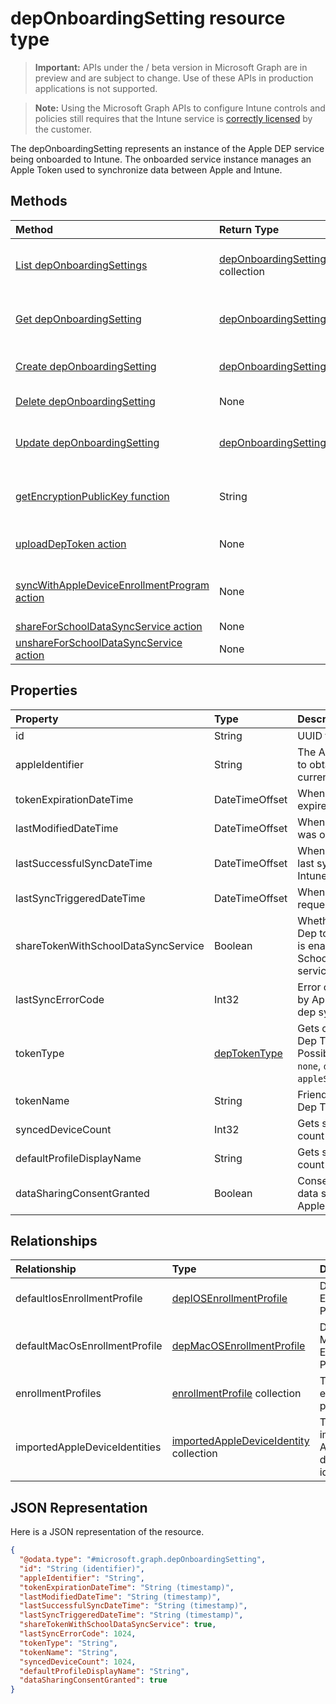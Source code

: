 ﻿# depOnboardingSetting resource type

> **Important:** APIs under the / beta version in Microsoft Graph are in preview and are subject to change. Use of these APIs in production applications is not supported.

> **Note:** Using the Microsoft Graph APIs to configure Intune controls and policies still requires that the Intune service is [correctly licensed](https://go.microsoft.com/fwlink/?linkid=839381) by the customer.

The depOnboardingSetting represents an instance of the Apple DEP service being onboarded to Intune. The onboarded service instance manages an Apple Token used to synchronize data between Apple and Intune.
## Methods
|Method|Return Type|Description|
|:---|:---|:---|
|[List depOnboardingSettings](../api/intune_enrollment_deponboardingsetting_list.md)|[depOnboardingSetting](../resources/intune_enrollment_deponboardingsetting.md) collection|List properties and relationships of the [depOnboardingSetting](../resources/intune_enrollment_deponboardingsetting.md) objects.|
|[Get depOnboardingSetting](../api/intune_enrollment_deponboardingsetting_get.md)|[depOnboardingSetting](../resources/intune_enrollment_deponboardingsetting.md)|Read properties and relationships of the [depOnboardingSetting](../resources/intune_enrollment_deponboardingsetting.md) object.|
|[Create depOnboardingSetting](../api/intune_enrollment_deponboardingsetting_create.md)|[depOnboardingSetting](../resources/intune_enrollment_deponboardingsetting.md)|Create a new [depOnboardingSetting](../resources/intune_enrollment_deponboardingsetting.md) object.|
|[Delete depOnboardingSetting](../api/intune_enrollment_deponboardingsetting_delete.md)|None|Deletes a [depOnboardingSetting](../resources/intune_enrollment_deponboardingsetting.md).|
|[Update depOnboardingSetting](../api/intune_enrollment_deponboardingsetting_update.md)|[depOnboardingSetting](../resources/intune_enrollment_deponboardingsetting.md)|Update the properties of a [depOnboardingSetting](../resources/intune_enrollment_deponboardingsetting.md) object.|
|[getEncryptionPublicKey function](../api/intune_enrollment_deponboardingsetting_getencryptionpublickey.md)|String|Get a public key to use to encrypt the Apple device enrollment program token|
|[uploadDepToken action](../api/intune_enrollment_deponboardingsetting_uploaddeptoken.md)|None|Uploads a new Device Enrollment Program token|
|[syncWithAppleDeviceEnrollmentProgram action](../api/intune_enrollment_deponboardingsetting_syncwithappledeviceenrollmentprogram.md)|None|Synchronizes between Apple Device Enrollment Program and Intune|
|[shareForSchoolDataSyncService action](../api/intune_enrollment_deponboardingsetting_shareforschooldatasyncservice.md)|None|Not yet documented|
|[unshareForSchoolDataSyncService action](../api/intune_enrollment_deponboardingsetting_unshareforschooldatasyncservice.md)|None|Not yet documented|

## Properties
|Property|Type|Description|
|:---|:---|:---|
|id|String|UUID for the object|
|appleIdentifier|String|The Apple ID used to obtain the current token.|
|tokenExpirationDateTime|DateTimeOffset|When the token will expire.|
|lastModifiedDateTime|DateTimeOffset|When the service was onboarded.|
|lastSuccessfulSyncDateTime|DateTimeOffset|When the service last syned with Intune|
|lastSyncTriggeredDateTime|DateTimeOffset|When Intune last requested a sync.|
|shareTokenWithSchoolDataSyncService|Boolean|Whether or not the Dep token sharing is enabled with the School Data Sync service.|
|lastSyncErrorCode|Int32|Error code reported by Apple during last dep sync.|
|tokenType|[depTokenType](../resources/intune_enrollment_deptokentype.md)|Gets or sets the Dep Token Type. Possible values are: `none`, `dep`, `appleSchoolManager`.|
|tokenName|String|Friendly Name for Dep Token|
|syncedDeviceCount|Int32|Gets synced device count|
|defaultProfileDisplayName|String|Gets synced device count|
|dataSharingConsentGranted|Boolean|Consent granted for data sharing with Apple Dep Service|

## Relationships
|Relationship|Type|Description|
|:---|:---|:---|
|defaultIosEnrollmentProfile|[depIOSEnrollmentProfile](../resources/intune_enrollment_depiosenrollmentprofile.md)|Default iOS Enrollment Profile|
|defaultMacOsEnrollmentProfile|[depMacOSEnrollmentProfile](../resources/intune_enrollment_depmacosenrollmentprofile.md)|Default MacOs Enrollment Profile|
|enrollmentProfiles|[enrollmentProfile](../resources/intune_enrollment_enrollmentprofile.md) collection|The enrollment profiles.|
|importedAppleDeviceIdentities|[importedAppleDeviceIdentity](../resources/intune_enrollment_importedappledeviceidentity.md) collection|The imported Apple device identities.|

## JSON Representation
Here is a JSON representation of the resource.
<!-- {
  "blockType": "resource",
  "keyProperty": "id",
  "@odata.type": "microsoft.graph.depOnboardingSetting"
}
-->
``` json
{
  "@odata.type": "#microsoft.graph.depOnboardingSetting",
  "id": "String (identifier)",
  "appleIdentifier": "String",
  "tokenExpirationDateTime": "String (timestamp)",
  "lastModifiedDateTime": "String (timestamp)",
  "lastSuccessfulSyncDateTime": "String (timestamp)",
  "lastSyncTriggeredDateTime": "String (timestamp)",
  "shareTokenWithSchoolDataSyncService": true,
  "lastSyncErrorCode": 1024,
  "tokenType": "String",
  "tokenName": "String",
  "syncedDeviceCount": 1024,
  "defaultProfileDisplayName": "String",
  "dataSharingConsentGranted": true
}
```



